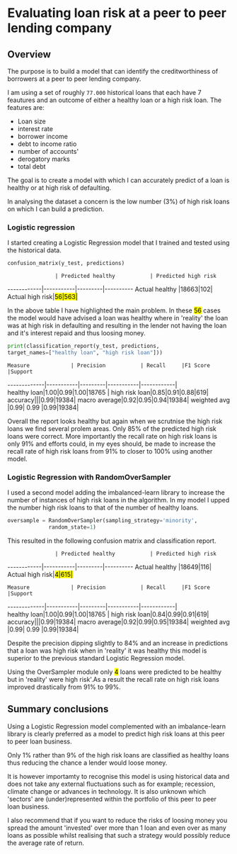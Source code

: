 # Evaluating loan risk at a peer to peer lending company

## Overview
The purpose is to build a model that can identify the creditworthiness of borrowers at a peer to peer lending company.

I am using a set of  roughly `77.000` historical  loans that each have 7 feautures and an outcome of either a healthy loan or a high risk loan.
The features are:

* Loan size
* interest rate
* borrower income
* debt to income ratio
* number of accounts'
* derogatory marks
* total debt

The goal is to create a model with which I can accurately predict of a loan is healthy or at high risk of defaulting.
 
 In analysing the dataset a concern is the low number (3%) of high risk loans on which I can build a prediction.
 
### Logistic regression
 
 I started creating a Logistic Regression model that I trained and tested using the historical data.
 
 ```python
 confusion_matrix(y_test, predictions)
 ```
 
 	               | Predicted healthy           | Predicted high risk   
------------|-----------|---------|----------
                          Actual healthy |18663|102|
                           Actual high risk|<mark>56|563|
 
 In the above table I have highlighted the main problem.
 In these <mark>56</mark> cases the model would have advised a loan was healthy  where in 'reality' the loan was at high risk in defaulting and resulting in the lender not having the loan and it's interest repaid and thus loosing money.  
 
 ```python
print(classification_report(y_test, predictions,  
target_names=["healthy loan", "high risk loan"])) 
 ```

 
	Measure             | Precision           | Recall     |F1 Score     |Support
-------------|-----------|---------|-----------|------------|      
                           healthy loan|1.00|0.99|1.00|18765 |
                           high risk loan|0.85|0.91|0.88|619|
                           accuracy|||0.99|19384|
                           macro average|0.92|0.95|0.94|19384|
                           weighted avg |0.99| 0.99 |0.99|19384|
                           
 Overall the report looks healthy but again when we scrutnise the high risk loans we find several prolem areas. Only 85% of the predicted  high risk loans were correct.  More importantly the recall rate on high risk loans is only 91% and efforts could, in my eyes should, be made to increase the recall rate of high risk loans from 91% to closer to 100% using another model.


### Logistic Regression with RandomOverSampler

I used a second model adding the imbalanced-learn library to increase the number of instances of high risk loans in the algorithm. In my model I upped the number high risk loans to that of the number of healthy loans. 

```python
oversample = RandomOverSampler(sampling_strategy='minority', 
			 random_state=1)
```

This resulted in the following confusion matrix and classification report.


 	               | Predicted healthy           | Predicted high risk   
------------|-----------|---------|----------
                          Actual healthy |18649|116|
                           Actual high risk|<mark>4|615|

	Measure             | Precision           | Recall     |F1 Score     |Support
-------------|-----------|---------|-----------|------------|      
                           healthy loan|1.00|0.99|1.00|18765 |
                           high risk loan|0.84|0.99|0.91|619|
                           accuracy|||0.99|19384|
                           macro average|0.92|0.99|0.95|19384|
                           weighted avg |0.99| 0.99 |0.99|19384|

Despite the precision dipping slightly to 84% and an increase in predictions that a loan was high risk when in 'reality' it was healthy this model is superior to the previous standard Logistic Regression model.  

Using the OverSampler module  only <mark>4</mark> loans were predicted to be healthy but in 'reality' were high risk'.As a result the recall rate on high risk loans improved drastically from 91% to 99%. 

   
## Summary conclusions

Using a Logistic Regression model complemented with an imbalance-learn library is clearly preferred as a model to predict high risk loans at this peer to peer loan business.

Only 1% rather than 9% of the high risk loans are classified as healthy loans thus reducing the chance a lender would loose money.

It is however importamty to recognise this model is using historical data and does not take any external fluctuations such as for example; recession, climate change or advances in technology. It is also unknown which 'sectors' are (under)represented within the portfolio of this peer to peer loan business.

I also recommend that if you want to reduce the risks of loosing money you spread the amount 'invested' over more than 1 loan and even over as many loans as possible whilst realising that such a strategy would possibly reduce the average rate of return.

 
